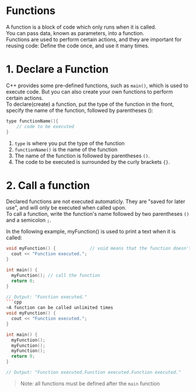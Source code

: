 # Functions
A function is a block of code which only runs when it is called.  
You can pass data, known as parameters, into a function.  
Functions are used to perform certain actions, and they are important for reusing code: Define the code once, and use it many times.  

# 1. Declare a Function
C++ provides some pre-defined functions, such as `main()`, which is used to execute code. But you can also create your own functions to perform certain actions.  
To declare(create) a function, put the type of the function in the front, specify the name of the function, followed by parentheses ():  
```cpp
type functionName(){
    // code to be executed
}
```
1. `type` is where you put the type of the function
2. `functionName()` is the name of the function  
3. The name of the function is followed by parentheses `()`.
4. The code to be executed is surrounded by the curly brackets `{}`.  

# 2. Call a function
Declared functions are not executed automaticly. They are "saved for later use", and will only be executed when called upon.  
To call a function, write the function's name followed by two parentheses `()` and a semicolon `;`.

In the following example, myFunction() is used to print a text when it is called:
```cpp
void myFunction() {             // void means that the function doesn't have a return value. You will learn about this later
  cout << "Function executed.";
}

int main() {
  myFunction(); // call the function
  return 0;
}

// Output: "Function executed."
```cpp
>A function can be called unlimited times
void myFunction() {       
  cout << "Function executed.";
}

int main() {
  myFunction(); 
  myFunction(); 
  myFunction(); 
  return 0;
}

// Output: "Function executed.Function executed.Function executed."
```
>Note: all functions must be defined after the `main` function
